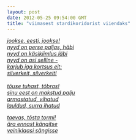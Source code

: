 ```yaml
---
layout: post
date: 2012-05-25 09:54:00 GMT
title: "viimasest stardikoridorist viiendaks"
---
```

<p><a href="http://www.ohtuleht.ee/477927"><em>jookse, eesti, jookse!</em><br /><em>nyyd on perse paljas, häbi </em><br /><em>nyyd on käsikiimlus läbi </em><br /><em>nyyd on asi selline - </em><br /><em>karjub iga kortsus eit:</em><br /><em> silverkeit, silverkeit!</em><br /><br /><em> tõuse tuhast, tõbras!</em><br /><em> sinu eest on makstud palju</em><br /><em> armastatud, vihatud</em><br /><em> lauldud, surra ihatud</em></a></p>&#13;
<p><a href="http://www.ohtuleht.ee/477927"><em> taevas, tõsta tormi!</em><br /><em> ära ennast kängitse</em><br /><em> veiniklaasi sängisse</em></a></p>&#13;
 